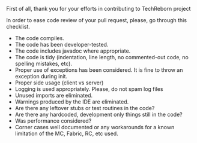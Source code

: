 First of all, thank you for your efforts in contributing to TechReborn project 

In order to ease code review of your pull request, please, go through this checklist. 

 * The code compiles.
 * The code has been developer-tested.
 * The code includes javadoc where appropriate. 
 * The code is tidy (indentation, line length, no commented-out code, no spelling mistakes, etc). 
 * Proper use of exceptions has been considered. It is fine to throw an exception during init.
 * Proper side usage (client vs server)
 * Logging is used appropriately. Please, do not spam log files
 * Unused imports are eliminated.
 * Warnings produced by the IDE are eliminated.
 * Are there any leftover stubs or test routines in the code? 
 * Are there any hardcoded, development only things still in the code? 
 * Was performance considered? 
 * Corner cases well documented or any workarounds for a known limitation of the MC, Fabric, RC, etc used.
